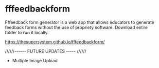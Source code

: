 # fffeedbackform

 Fffeedback form generator is a web app that allows educators to generate feedback forms without the use of propriety software. Download entire folder to run it locally.

https://thesupersystem.github.io/fffeedbackform/

//////------ FUTURE UPDATES ----- //////
* Multiple Image Upload
